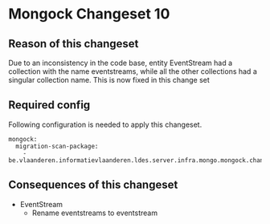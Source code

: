 # Mongock Changeset 10

## Reason of this changeset
Due to an inconsistency in the code base, entity EventStream had a collection with the name eventstreams, 
while all the other collections had a singular collection name. This is now fixed in this change set


## Required config
Following configuration is needed to apply this changeset.

```
mongock:
  migration-scan-package:
    - be.vlaanderen.informatievlaanderen.ldes.server.infra.mongo.mongock.changeset10
```

## Consequences of this changeset
* EventStream
  * Rename eventstreams to eventstream